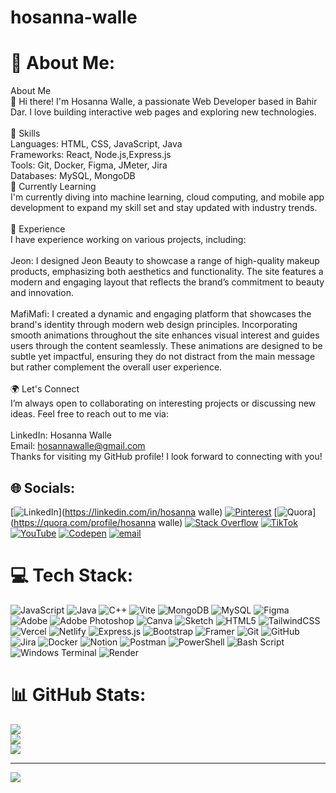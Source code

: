 # hosanna-walle
# 💫 About Me:
About Me<br>👋 Hi there! I'm Hosanna Walle, a passionate Web Developer based in Bahir Dar. I love building interactive web pages and exploring new technologies.<br><br>🔧 Skills<br>Languages: HTML, CSS, JavaScript, Java<br>Frameworks: React, Node.js,Express.js<br>Tools: Git, Docker, Figma, JMeter, Jira<br>Databases: MySQL, MongoDB<br>🌱 Currently Learning<br>I'm currently diving into machine learning, cloud computing, and mobile app development to expand my skill set and stay updated with industry trends.<br><br>💼 Experience<br>I have experience working on various projects, including:<br><br>Jeon: I designed Jeon Beauty to showcase a range of high-quality makeup products, emphasizing both aesthetics and functionality. The site features a modern and engaging layout that reflects the brand’s commitment to beauty and innovation.<br><br>MafiMafi: I created a dynamic and engaging platform that showcases the brand's identity through modern web design principles. Incorporating smooth animations throughout the site enhances visual interest and guides users through the content seamlessly. These animations are designed to be subtle yet impactful, ensuring they do not distract from the main message but rather complement the overall user experience.<br><br>🌍 Let's Connect<br>I’m always open to collaborating on interesting projects or discussing new ideas. Feel free to reach out to me via:<br><br>LinkedIn: Hosanna Walle<br>Email: hosannawalle@gmail.com<br>Thanks for visiting my GitHub profile! I look forward to connecting with you!


## 🌐 Socials:
[![LinkedIn](https://img.shields.io/badge/LinkedIn-%230077B5.svg?logo=linkedin&logoColor=white)](https://linkedin.com/in/hosanna walle) [![Pinterest](https://img.shields.io/badge/Pinterest-%23E60023.svg?logo=Pinterest&logoColor=white)](https://pinterest.com/hosanna1616) [![Quora](https://img.shields.io/badge/Quora-%23B92B27.svg?logo=Quora&logoColor=white)](https://quora.com/profile/hosanna walle) [![Stack Overflow](https://img.shields.io/badge/-Stackoverflow-FE7A16?logo=stack-overflow&logoColor=white)](https://stackoverflow.com/users/29804791) [![TikTok](https://img.shields.io/badge/TikTok-%23000000.svg?logo=TikTok&logoColor=white)](https://tiktok.com/@@user6280096034153) [![YouTube](https://img.shields.io/badge/YouTube-%23FF0000.svg?logo=YouTube&logoColor=white)](https://youtube.com/@https://www.youtube.com/@Hosannawalle) [![Codepen](https://img.shields.io/badge/Codepen-000000?logo=codepen&logoColor=white)](https://codepen.io/Hosanna-Walle) [![email](https://img.shields.io/badge/Email-D14836?logo=gmail&logoColor=white)](mailto:hosannawalle@gmail.com) 

# 💻 Tech Stack:
![JavaScript](https://img.shields.io/badge/javascript-%23323330.svg?style=for-the-badge&logo=javascript&logoColor=%23F7DF1E) ![Java](https://img.shields.io/badge/java-%23ED8B00.svg?style=for-the-badge&logo=openjdk&logoColor=white) ![C++](https://img.shields.io/badge/c++-%2300599C.svg?style=for-the-badge&logo=c%2B%2B&logoColor=white) ![Vite](https://img.shields.io/badge/vite-%23646CFF.svg?style=for-the-badge&logo=vite&logoColor=white) ![MongoDB](https://img.shields.io/badge/MongoDB-%234ea94b.svg?style=for-the-badge&logo=mongodb&logoColor=white) ![MySQL](https://img.shields.io/badge/mysql-4479A1.svg?style=for-the-badge&logo=mysql&logoColor=white) ![Figma](https://img.shields.io/badge/figma-%23F24E1E.svg?style=for-the-badge&logo=figma&logoColor=white) ![Adobe](https://img.shields.io/badge/adobe-%23FF0000.svg?style=for-the-badge&logo=adobe&logoColor=white) ![Adobe Photoshop](https://img.shields.io/badge/adobe%20photoshop-%2331A8FF.svg?style=for-the-badge&logo=adobe%20photoshop&logoColor=white) ![Canva](https://img.shields.io/badge/Canva-%2300C4CC.svg?style=for-the-badge&logo=Canva&logoColor=white) ![Sketch](https://img.shields.io/badge/Sketch-FFB387?style=for-the-badge&logo=sketch&logoColor=black) ![HTML5](https://img.shields.io/badge/html5-%23E34F26.svg?style=for-the-badge&logo=html5&logoColor=white) ![TailwindCSS](https://img.shields.io/badge/tailwindcss-%2338B2AC.svg?style=for-the-badge&logo=tailwind-css&logoColor=white) ![Vercel](https://img.shields.io/badge/vercel-%23000000.svg?style=for-the-badge&logo=vercel&logoColor=white) ![Netlify](https://img.shields.io/badge/netlify-%23000000.svg?style=for-the-badge&logo=netlify&logoColor=#00C7B7) ![Express.js](https://img.shields.io/badge/express.js-%23404d59.svg?style=for-the-badge&logo=express&logoColor=%2361DAFB) ![Bootstrap](https://img.shields.io/badge/bootstrap-%238511FA.svg?style=for-the-badge&logo=bootstrap&logoColor=white) ![Framer](https://img.shields.io/badge/Framer-black?style=for-the-badge&logo=framer&logoColor=blue) ![Git](https://img.shields.io/badge/git-%23F05033.svg?style=for-the-badge&logo=git&logoColor=white) ![GitHub](https://img.shields.io/badge/github-%23121011.svg?style=for-the-badge&logo=github&logoColor=white) ![Jira](https://img.shields.io/badge/jira-%230A0FFF.svg?style=for-the-badge&logo=jira&logoColor=white) ![Docker](https://img.shields.io/badge/docker-%230db7ed.svg?style=for-the-badge&logo=docker&logoColor=white) ![Notion](https://img.shields.io/badge/Notion-%23000000.svg?style=for-the-badge&logo=notion&logoColor=white) ![Postman](https://img.shields.io/badge/Postman-FF6C37?style=for-the-badge&logo=postman&logoColor=white) ![PowerShell](https://img.shields.io/badge/PowerShell-%235391FE.svg?style=for-the-badge&logo=powershell&logoColor=white) ![Bash Script](https://img.shields.io/badge/bash_script-%23121011.svg?style=for-the-badge&logo=gnu-bash&logoColor=white) ![Windows Terminal](https://img.shields.io/badge/Windows%20Terminal-%234D4D4D.svg?style=for-the-badge&logo=windows-terminal&logoColor=white) ![Render](https://img.shields.io/badge/Render-%46E3B7.svg?style=for-the-badge&logo=render&logoColor=white)
# 📊 GitHub Stats:
![](https://github-readme-stats.vercel.app/api?username=hosanna1616&theme=dark&hide_border=true&include_all_commits=true&count_private=true)<br/>
![](https://nirzak-streak-stats.vercel.app/?user=hosanna1616&theme=dark&hide_border=true)<br/>
![](https://github-readme-stats.vercel.app/api/top-langs/?username=hosanna1616&theme=dark&hide_border=true&include_all_commits=true&count_private=true&layout=compact)

---
[![](https://visitcount.itsvg.in/api?id=hosanna1616&icon=0&color=0)](https://visitcount.itsvg.in)

<!-- Proudly created with GPRM ( https://gprm.itsvg.in ) -->
